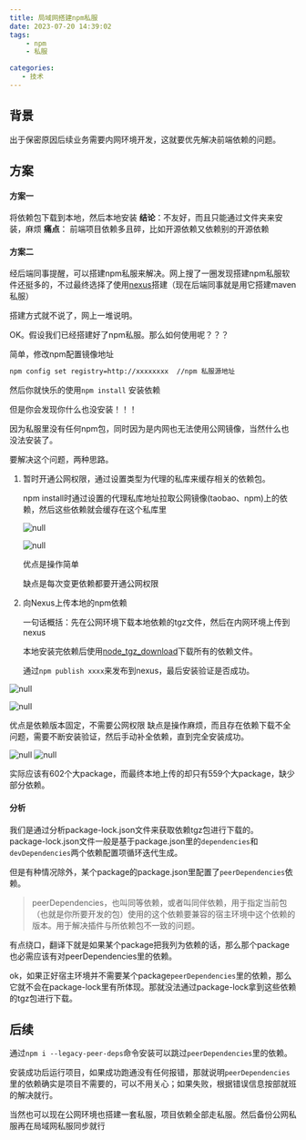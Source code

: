 ```yaml
---
title: 局域网搭建npm私服
date: 2023-07-20 14:39:02
tags:
    - npm
    - 私服

categories:
   - 技术
---
```


## 背景

出于保密原因后续业务需要内网环境开发，这就要优先解决前端依赖的问题。

## 方案

#### 方案一

将依赖包下载到本地，然后本地安装
**结论**：不友好，而且只能通过文件夹来安装，麻烦
**痛点**： 前端项目依赖多且碎，比如开源依赖又依赖别的开源依赖

<!-- more -->

#### 方案二

经后端同事提醒，可以搭建npm私服来解决。网上搜了一圈发现搭建npm私服软件还挺多的，不过最终选择了使用[nexus](https://www.sonatype.com/products/sonatype-nexus-oss-download)搭建（现在后端同事就是用它搭建maven私服）

搭建方式就不说了，网上一堆说明。

OK。假设我们已经搭建好了npm私服。那么如何使用呢？？？

简单，修改npm配置镜像地址

```bash
npm config set registry=http://xxxxxxxx  //npm 私服源地址
```

然后你就快乐的使用`npm install` 安装依赖

但是你会发现你什么也没安装！！！

因为私服里没有任何npm包，同时因为是内网也无法使用公网镜像，当然什么也没法安装了。

要解决这个问题，两种思路。

1. 暂时开通公网权限，通过设置类型为代理的私库来缓存相关的依赖包。

   npm install时通过设置的代理私库地址拉取公网镜像(taobao、npm)上的依赖，然后这些依赖就会缓存在这个私库里

   ![null](https://s2.loli.net/2024/01/08/gSa9DwreRELtiIN.png)

   ![null](https://s2.loli.net/2024/01/08/2vkw4OJo1fUKF6S.png)

   优点是操作简单

   缺点是每次变更依赖都要开通公网权限

2. 向Nexus上传本地的npm依赖

   一句话概括：先在公网环境下载本地依赖的tgz文件，然后在内网环境上传到nexus

   本地安装完依赖后使用[node_tgz_download](https://www.npmjs.com/package/node-tgz-downloader)下载所有的依赖文件。

   通过`npm publish xxxx`来发布到nexus，最后安装验证是否成功。

![null](https://s2.loli.net/2024/01/08/4D1fNW5ya2kxd3w.png)

![null](https://s2.loli.net/2024/01/08/Dh1ZIYa9MoEKkGe.png)

优点是依赖版本固定，不需要公网权限
缺点是操作麻烦，而且存在依赖下载不全问题，需要不断安装验证，然后手动补全依赖，直到完全安装成功。

![null](https://s2.loli.net/2024/01/08/uPgGiCpBUQIoSVD.png)
![null](https://s2.loli.net/2024/01/08/2cfbWlJ4La1Y7h8.png)

实际应该有602个大package，而最终本地上传的却只有559个大package，缺少部分依赖。

#### 分析

我们是通过分析package-lock.json文件来获取依赖tgz包进行下载的。
package-lock.json文件一般是基于package.json里的`dependencies`和`devDependencies`两个依赖配置项循环迭代生成。

但是有种情况除外，某个package的package.json里配置了`peerDependencies`依赖。

> peerDependencies，也叫同等依赖，或者叫同伴依赖，用于指定当前包（也就是你所要开发的包）使用的这个依赖要兼容的宿主环境中这个依赖的版本。用于解决插件与所依赖包不一致的问题。

有点绕口，翻译下就是如果某个package把我列为依赖的话，那么那个package也必需应该有对peerDependencies里的依赖。

ok，如果正好宿主环境并不需要某个package`peerDependencies`里的依赖，那么它就不会在package-lock里有所体现。那就没法通过package-lock拿到这些依赖的tgz包进行下载。

## 后续

通过`npm i --legacy-peer-deps`命令安装可以跳过`peerDependencies`里的依赖。

安装成功后运行项目，如果成功跑通没有任何报错，那就说明`peerDependencies`里的依赖确实是项目不需要的，可以不用关心；如果失败，根据错误信息按部就班的解决就行。



当然也可以现在公网环境也搭建一套私服，项目依赖全部走私服。然后备份公网私服再在局域网私服同步就行
